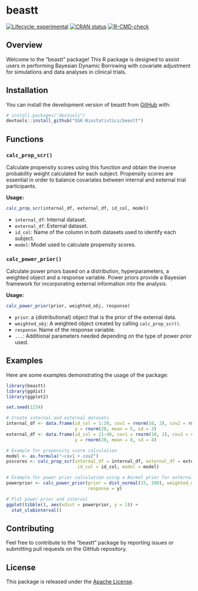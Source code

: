 
<!-- README.md is generated from README.Rmd. Please edit that file -->

# beastt

<!-- badges: start -->

[![Lifecycle:
experimental](https://img.shields.io/badge/lifecycle-experimental-orange.svg)](https://lifecycle.r-lib.org/articles/stages.html#experimental)
[![CRAN
status](https://www.r-pkg.org/badges/version/beastt)](https://CRAN.R-project.org/package=beastt)
[![R-CMD-check](https://github.com/GSK-Biostatistics/beastt/actions/workflows/R-CMD-check.yaml/badge.svg)](https://github.com/GSK-Biostatistics/beastt/actions/workflows/R-CMD-check.yaml)
<!-- badges: end -->

## Overview

Welcome to the “beastt” package! This R package is designed to assist
users in performing Bayesian Dynamic Borrowing with covariate adjustment
for simulations and data analyses in clinical trials.

## Installation

You can install the development version of beastt from
[GitHub](https://github.com/) with:

``` r
# install.packages("devtools")
devtools::install_github("GSK-Biostatistics/beastt")
```

## Functions

### `calc_prop_scr()`

Calculate propensity scores using this function and obtain the inverse
probability weight calculated for each subject. Propensity scores are
essential in order to balance covariates between internal and external
trial participants.

**Usage:**

``` r
calc_prop_scr(internal_df, external_df, id_col, model)
```

- `internal_df`: Internal dataset.
- `external_df`: External dataset.
- `id_col`: Name of the column in both datasets used to identify each
  subject.
- `model`: Model used to calculate propensity scores.

### `calc_power_prior()`

Calculate power priors based on a distribution, hyperparameters, a
weighted object and a response variable. Power priors provide a Bayesian
framework for incorporating external information into the analysis.

**Usage:**

``` r
calc_power_prior(prior, weighted_obj, response)
```

- `prior`: a {distributional} object that is the prior of the external
  data.
- `weighted_obj`: A weighted object created by calling
  `calc_prop_scr()`.
- `response`: Name of the response variable.
- `...`: Additional parameters needed depending on the type of power
  prior used.

## Examples

Here are some examples demonstrating the usage of the package:

``` r
library(beastt)
library(ggdist)
library(ggplot2)

set.seed(1234)

# Create internal and external datasets
internal_df <- data.frame(id_col = 1:20, cov1 = rnorm(10, 2), cov2 = rnorm(100, 20), 
                          y = rnorm(20, mean = 5, sd = 3)
external_df <- data.frame(id_col = 21:40, cov1 = rnorm(10, 2), cov2 = rnorm(100, 18), 
                          y = rnorm(20, mean = 8, sd = 4)

# Example for propensity score calculation
model <- as.formula("~cov1 + cov2")
psscores <- calc_prop_scr(internal_df = internal_df, external_df = external_df, 
                           id_col = id_col, model = model)

# Example for power prior calculation using a Normal prior for external data
powerprior <- calc_power_prior(prior = dist_normal(15, 100), weighted_obj = psscores, 
                               response = y)

# Plot power prior and interval
ggplot(tibble(), aes(xdist = powerprior, y = 1)) +
  stat_slabinterval()
```

## Contributing

Feel free to contribute to the “beastt” package by reporting issues or
submitting pull requests on the GitHub repository.

## License

This package is released under the [Apache License](%3E=%202).
